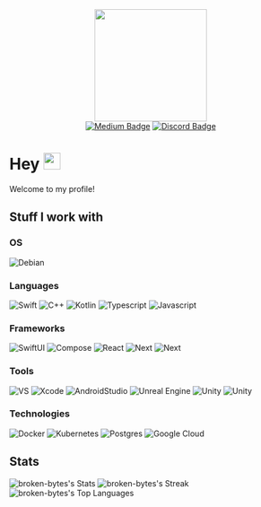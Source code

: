 <div id="header" align="center">
  <img src="https://media.tenor.com/1yxq0RcHTFsAAAAi/magic-computer.gif" width="200"/>

<div id="badges">
  <a href= "https://broken-bytes.medium.com"><img src="https://img.shields.io/badge/Medium-white?style=for-the-badge&logo=medium&logoColor=black" alt="Medium Badge"/></a>
  <a href = "https://discordapp.com/users/195253265628135424"><img src="https://img.shields.io/badge/discord-blue?style=for-the-badge&logo=discord&logoColor=white" alt="Discord Badge"/></a>
</div>

<img src="https://komarev.com/ghpvc/?username=your-github-username&style=flat-square&color=blue" alt=""/>
</div>

<h1>
  Hey
  <img src="https://media.giphy.com/media/hvRJCLFzcasrR4ia7z/giphy.gif" width="30px"/>
</h1>

Welcome to my profile!

## Stuff I work with

### OS
<div align>
    <img src="https://img.shields.io/badge/Debian-20232A?style=for-the-badge&logo=debian&logoColor=default" alt="Debian" />
</div>

### Languages
<div align>
    <img src="https://img.shields.io/badge/Swift-20232A?style=for-the-badge&logo=swift&logoColor=default" alt="Swift" />
    <img src="https://img.shields.io/badge/C++-20232A?style=for-the-badge&logo=cplusplus&logoColor=default" alt="C++" />
    <img src="https://img.shields.io/badge/Kotlin-20232A?style=for-the-badge&logo=kotlin&logoColor=default" alt="Kotlin" />
    <img src="https://img.shields.io/badge/Typescript-20232A?style=for-the-badge&logo=typescript&logoColor=default" alt="Typescript" />
    <img src="https://img.shields.io/badge/Javascript-20232A?style=for-the-badge&logo=javascript&logoColor=default" alt="Javascript" />
</div>

### Frameworks
<div>
    <img src="https://img.shields.io/badge/SwiftUI-20232A?style=for-the-badge&logo=swift&logoColor=default" alt="SwiftUI"/>
    <img src="https://img.shields.io/badge/Compose-20232A?style=for-the-badge&logo=jetpack-compose&logoColor=default" alt="Compose"/>
    <img src="https://img.shields.io/badge/React-20232A?style=for-the-badge&logo=react&logoColor=default" alt="React"/>
    <img src="https://img.shields.io/badge/Next-20232A?style=for-the-badge&logo=next.js&logoColor=default" alt="Next"/>
    <img src="https://img.shields.io/badge/QT-20232A?style=for-the-badge&logo=qt&logoColor=default" alt="Next"/>
</div>

### Tools
<div>
    <img src="https://img.shields.io/badge/Visual Studio-20232A?style=for-the-badge&logo=visualstudio&logoColor=default" alt="VS"/>
    <img src="https://img.shields.io/badge/Xcode-20232A?style=for-the-badge&logo=xcode&logoColor=default" alt="Xcode"/>
    <img src="https://img.shields.io/badge/Android Studio-20232A?style=for-the-badge&logo=androidstudio&logoColor=default" alt="AndroidStudio"/>
    <img src="https://img.shields.io/badge/Unreal_Engine-20232A?style=for-the-badge&logo=unreal-engine&logoColor=default" alt="Unreal Engine"/>
    <img src="https://img.shields.io/badge/Unity-20232A?style=for-the-badge&logo=unity&logoColor=default" alt="Unity"/>
    <img src="https://img.shields.io/badge/Blender-20232A?style=for-the-badge&logo=blender&logoColor=default" alt="Unity"/>
</div>

### Technologies
<div>
    <img src="https://img.shields.io/badge/Docker-20232A?style=for-the-badge&logo=docker&logoColor=default" alt="Docker"/>
    <img src="https://img.shields.io/badge/Kubernetes-20232A?style=for-the-badge&logo=kubernetes&logoColor=default" alt="Kubernetes"/>
    <img src="https://img.shields.io/badge/Postgres-20232A?style=for-the-badge&logo=postgresql&logoColor=default" alt="Postgres"/>
    <img src="https://img.shields.io/badge/Google Cloud-20232A?style=for-the-badge&logo=googlecloud&logoColor=default" alt="Google Cloud"/>
</div>

## Stats
![broken-bytes's Stats](https://github-readme-stats.vercel.app/api?username=broken-bytes&theme=vue-dark&show_icons=true&hide_border=true&count_private=true)
![broken-bytes's Streak](https://github-readme-streak-stats.herokuapp.com/?user=broken-bytes&theme=vue-dark&hide_border=true)
![broken-bytes's Top Languages](https://github-readme-stats.vercel.app/api/top-langs/?username=broken-bytes&theme=vue-dark&show_icons=true&hide_border=true&layout=compact)
